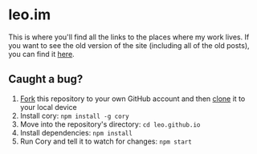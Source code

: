 # leo.im

This is where you'll find all the links to the places where my work lives. If you want to see the old version of the site (including all of the old posts), you can find it [here](https://github.com/leo/leo.github.io/tree/407778d22e4611f873daf2fb2431cf08ef9dffef).

## Caught a bug?

1. [Fork](https://help.github.com/articles/fork-a-repo/) this repository to your own GitHub account and then [clone](https://help.github.com/articles/cloning-a-repository/) it to your local device
2. Install cory: `npm install -g cory`
3. Move into the repository's directory: `cd leo.github.io`
4. Install dependencies: `npm install`
6. Run Cory and tell it to watch for changes: `npm start`
